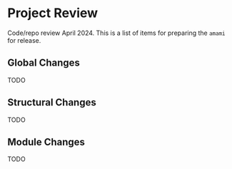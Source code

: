 # Project Review

Code/repo review April 2024. This is a list of items for preparing the `amami` for release.

## Global Changes

TODO

## Structural Changes

TODO

## Module Changes

TODO
